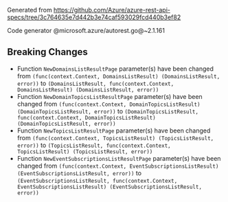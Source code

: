 Generated from https://github.com/Azure/azure-rest-api-specs/tree/3c764635e7d442b3e74caf593029fcd440b3ef82

Code generator @microsoft.azure/autorest.go@~2.1.161

## Breaking Changes

- Function `NewDomainsListResultPage` parameter(s) have been changed from `(func(context.Context, DomainsListResult) (DomainsListResult, error))` to `(DomainsListResult, func(context.Context, DomainsListResult) (DomainsListResult, error))`
- Function `NewDomainTopicsListResultPage` parameter(s) have been changed from `(func(context.Context, DomainTopicsListResult) (DomainTopicsListResult, error))` to `(DomainTopicsListResult, func(context.Context, DomainTopicsListResult) (DomainTopicsListResult, error))`
- Function `NewTopicsListResultPage` parameter(s) have been changed from `(func(context.Context, TopicsListResult) (TopicsListResult, error))` to `(TopicsListResult, func(context.Context, TopicsListResult) (TopicsListResult, error))`
- Function `NewEventSubscriptionsListResultPage` parameter(s) have been changed from `(func(context.Context, EventSubscriptionsListResult) (EventSubscriptionsListResult, error))` to `(EventSubscriptionsListResult, func(context.Context, EventSubscriptionsListResult) (EventSubscriptionsListResult, error))`
